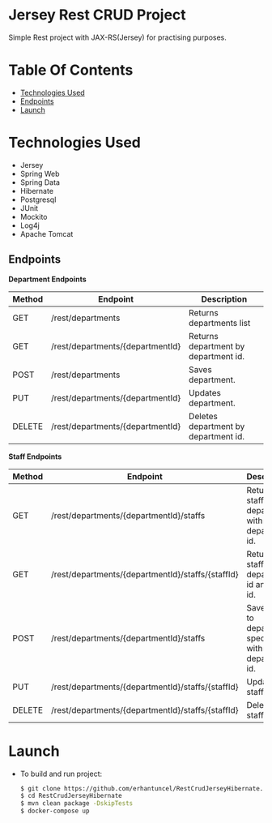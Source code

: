 # Jersey Rest CRUD Project

Simple Rest project with JAX-RS(Jersey) for practising purposes.

# Table Of Contents

- [Technologies Used](#technologies-used)
- [Endpoints](#endpoints)
- [Launch](#launch)

# Technologies Used

- Jersey
- Spring Web
- Spring Data
- Hibernate
- Postgresql
- JUnit
- Mockito
- Log4j
- Apache Tomcat

## Endpoints

**Department Endpoints**

| **Method** | **Endpoint**                     | **Description**                      |
|------------|----------------------------------|--------------------------------------|
| GET        | /rest/departments                | Returns departments list             |
| GET        | /rest/departments/{departmentId} | Returns department by department id. |
| POST       | /rest/departments                | Saves department.                    |
| PUT       | /rest/departments/{departmentId}  | Updates department.                  |
| DELETE     | /rest/departments/{departmentId} | Deletes department by department id. |

**Staff Endpoints**

| **Method** | **Endpoint**                                      | **Description**                                         |
|------------|---------------------------------------------------|---------------------------------------------------------|
| GET        | /rest/departments/{departmentId}/staffs           | Returns staff list for department with department id.   |
| GET        | /rest/departments/{departmentId}/staffs/{staffId} | Returns staff by department id and staff id.            |
| POST       | /rest/departments/{departmentId}/staffs           | Saves staff to department specified with department id. |
| PUT        | /rest/departments/{departmentId}/staffs/{staffId} | Updates staff.                                          |
| DELETE     | /rest/departments/{departmentId}/staffs/{staffId} | Deletes staff.                                          |

# Launch

- To build and run project:

	```bash
	$ git clone https://github.com/erhantuncel/RestCrudJerseyHibernate.git
	$ cd RestCrudJerseyHibernate
	$ mvn clean package -DskipTests
	$ docker-compose up
	```
